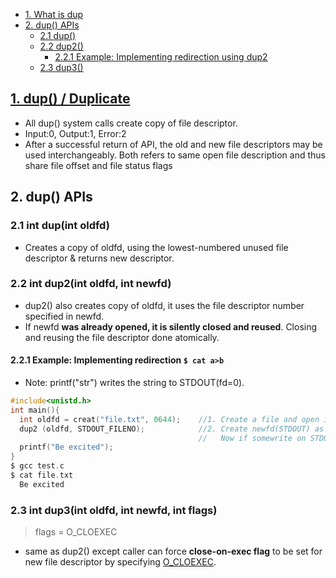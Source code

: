 - [1. What is dup](#what)
- [2. dup() APIs](#types)
  - [2.1 dup()](#dup)
  - [2.2 dup2()](#dup2)
    - [2.2.1 Example: Implementing redirection using dup2](#impl)
  - [2.3 dup3()](#dup3)

<a name=what></a>
## [1. dup() / Duplicate](https://man7.org/linux/man-pages/man2/dup2.2.html)
- All dup() system calls create copy of file descriptor.
- Input:0, Output:1, Error:2
- After a successful return of API, the old and new file descriptors may be used interchangeably. Both refers to same open file description and thus share file offset and file status flags

<a name=what></a>
## 2. dup() APIs

<a name=dup></a>
### 2.1 int dup(int oldfd)
- Creates a copy of oldfd, using the lowest-numbered unused file descriptor & returns new descriptor.

<a name=dup2></a>
### 2.2 int dup2(int oldfd, int newfd)
- dup2() also creates copy of oldfd, it uses the file descriptor number specified in newfd.
- If newfd **was already opened, it is silently closed and reused**. Closing and reusing the file descriptor done atomically.

<a name=impl></a>
#### 2.2.1 Example: Implementing redirection `$ cat a>b`
- Note: printf("str") writes the string to STDOUT(fd=0).
```c
#include<unistd.h>
int main(){
  int oldfd = creat("file.txt", 0644);    //1. Create a file and open it
  dup2 (oldfd, STDOUT_FILENO);            //2. Create newfd(STDOUT) as duplicate of "file.txt".
                                          //   Now if somewrite on STDOUT, it will be written to "file.txt"
  printf("Be excited");
}
$ gcc test.c
$ cat file.txt
  Be excited
```

<a name=dup3></a>
### 2.3 int dup3(int oldfd, int newfd, int flags)
> flags = O_CLOEXEC
- same as dup2() except caller can force **close-on-exec flag** to be set for new file descriptor by specifying [O_CLOEXEC](https://man7.org/linux/man-pages/man2/open.2.html).
